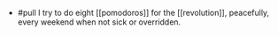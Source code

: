 - #pull I try to do eight [[pomodoros]] for the [[revolution]], peacefully, every weekend when not sick or overridden.
